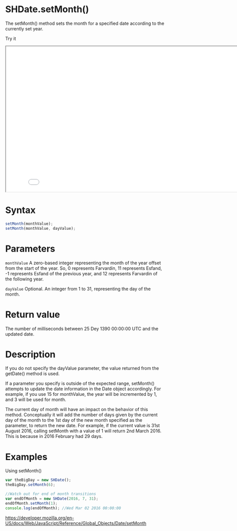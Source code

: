 # SHDate.setMonth()

The setMonth() method sets the month for a specified date according to the currently set year.

Try it

<iframe style="width: 830px; height: 460px;" src="/SHDateTime-js/examples/live.html?function=setMonth" title="MDN Web Docs Interactive Example" loading="lazy"></iframe>
<br/>

# Syntax

```js
setMonth(monthValue);
setMonth(monthValue, dayValue);
```

# Parameters

<code>monthValue</code>
A zero-based integer representing the month of the year offset from the start of the year. So, 0 represents Farvardin, 11 represents Esfand, -1 represents Esfand of the previous year, and 12 represents Farvardin of the following year.

<code>dayValue</code>
Optional. An integer from 1 to 31, representing the day of the month.

# Return value

The number of milliseconds between 25 Dey 1390 00:00:00 UTC and the updated date.

# Description

If you do not specify the dayValue parameter, the value returned from the getDate() method is used.

If a parameter you specify is outside of the expected range, setMonth() attempts to update the date information in the Date object accordingly. For example, if you use 15 for monthValue, the year will be incremented by 1, and 3 will be used for month.

The current day of month will have an impact on the behavior of this method. Conceptually it will add the number of days given by the current day of the month to the 1st day of the new month specified as the parameter, to return the new date. For example, if the current value is 31st August 2016, calling setMonth with a value of 1 will return 2nd March 2016. This is because in 2016 February had 29 days.

# Examples

Using setMonth()

```js
var theBigDay = new SHDate();
theBigDay.setMonth(6);

//Watch out for end of month transitions
var endOfMonth = new SHDate(2016, 7, 31);
endOfMonth.setMonth(1);
console.log(endOfMonth); //Wed Mar 02 2016 00:00:00
```

https://developer.mozilla.org/en-US/docs/Web/JavaScript/Reference/Global_Objects/Date/setMonth

```

```
